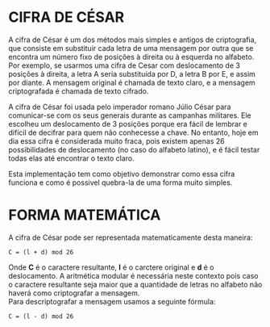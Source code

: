 # CIFRA DE CÉSAR

A cifra de César é um dos métodos mais simples e antigos de criptografia, que consiste em substituir cada letra de uma mensagem por outra que se encontra um número fixo de posições à direita ou à esquerda no alfabeto. Por exemplo, se usarmos uma cifra de Cesar com deslocamento de 3 posições à direita, a letra A seria substituída por D, a letra B por E, e assim por diante. A mensagem original é chamada de texto claro, e a mensagem criptografada é chamada de texto cifrado.

A cifra de César foi usada pelo imperador romano Júlio César para comunicar-se com os seus generais durante as campanhas militares. Ele escolheu um deslocamento de 3 posições porque era fácil de lembrar e difícil de decifrar para quem não conhecesse a chave. No entanto, hoje em dia essa cifra é considerada muito fraca, pois existem apenas 26 possibilidades de deslocamento (no caso do alfabeto latino), e é fácil testar todas elas até encontrar o texto claro.

Esta implementação tem como objetivo demonstrar como essa cifra funciona e como é possivel quebra-la de uma forma muito simples.

# FORMA MATEMÁTICA

A cifra de César pode ser representada matematicamente desta maneira:
```
C = (l + d) mod 26
```
Onde **C** é o caractere resultante, **l** é o carctere original e **d** é o deslocamento. A aritmética modular é necessária neste contexto pois caso o caractere resultante seja maior que a quantidade de letras no alfabeto não haverá como criptografar a mensagem.
</br>
Para descriptografar a mensagem usamos a seguinte fórmula:
```
C = (l - d) mod 26
```